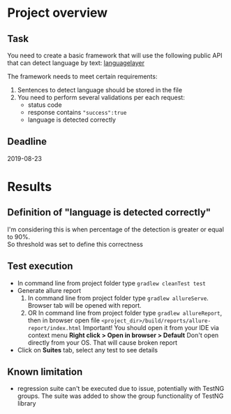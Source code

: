 # Project overview
## Task
You need to create a basic framework that will use the following public API that can detect language by text:
[languagelayer](https://languagelayer.com)

The framework needs to meet certain requirements:
1. Sentences to detect language should be stored in the file
2. You need to perform several validations per each request:
    * status code
    * response contains `"success":true`
    * language is detected correctly

## Deadline
2019-08-23

# Results
## Definition of "language is detected correctly"
I'm considering this is when percentage of the detection is greater or equal to 90%.<br>
So threshold was set to define this correctness

## Test execution
* In command line from project folder type `gradlew cleanTest test`
* Generate allure report
  1. In command line from project folder type `gradlew allureServe`. Browser tab will be opened with report.
  2. OR In command line from project folder type `gradlew allureReport`, then in browser open file `<project_dir>/build/reports/allure-report/index.html`
  Important! You should open it from your IDE via context menu **Right click > Open in browser > Default**
  Don't open directly from your OS. That will cause broken report
* Click on **Suites** tab, select any test to see details

## Known limitation
* regression suite can't be executed due to issue, potentially with TestNG groups.
The suite was added to show the group functionality of TestNG library
